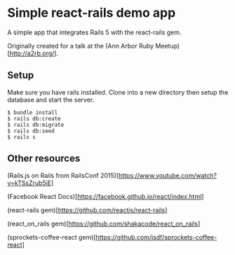 # Simple react-rails demo app

A simple app that integrates Rails 5 with the react-rails gem.

Originally created for a talk at the (Ann Arbor Ruby Meetup)[http://a2rb.org/].

## Setup

Make sure you have rails installed.  Clone into a new directory then setup the database and start the server.

```
$ bundle install
$ rails db:create
$ rails db:migrate
$ rails db:seed
$ rails s
```

## Other resources

(Rails.js on Rails from RailsConf 2015)[https://www.youtube.com/watch?v=kTSsZrub5iE]

(Facebook React Docs)[https://facebook.github.io/react/index.html]

(react-rails gem)[https://github.com/reactjs/react-rails]

(react_on_rails gem)[https://github.com/shakacode/react_on_rails]

(sprockets-coffee-react gem)[https://github.com/jsdf/sprockets-coffee-react]

